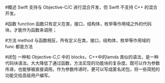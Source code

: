 #概述
Swift 支持与 Objective-C/C 进行混合开发，但 Swift 不支持 C++ 的混合开发。

#函数 function
函数只有定义在类，接口，结构体，枚举等作用域之外的代码块。才能作为函数来调用；

#方法 method
与函数相反，所有定义在类，接口，结构体，枚举等作用域的 func 都是方法

#闭包
一种和 Objective-C,C 中的 blocks，C++中的lamda 类似的语法，是一种代码块语法。大大降低了通过函数，方法实现的功能块的复杂度。既可以作为参数传递，也能够被直接调用。作为参数传递时，更可以写成匿名闭包，将一些简短的功能交给高级用户编写。
